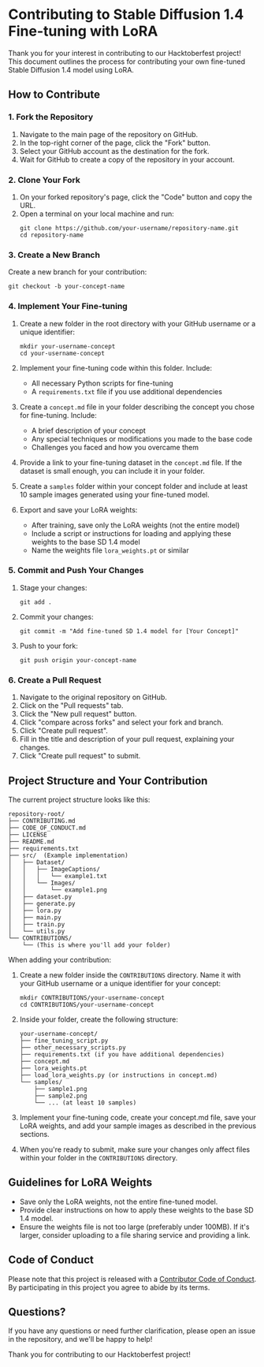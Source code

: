 # Contributing to Stable Diffusion 1.4 Fine-tuning with LoRA

Thank you for your interest in contributing to our Hacktoberfest project! This document outlines the process for contributing your own fine-tuned Stable Diffusion 1.4 model using LoRA.

## How to Contribute

### 1. Fork the Repository

1. Navigate to the main page of the repository on GitHub.
2. In the top-right corner of the page, click the "Fork" button.
3. Select your GitHub account as the destination for the fork.
4. Wait for GitHub to create a copy of the repository in your account.

### 2. Clone Your Fork

1. On your forked repository's page, click the "Code" button and copy the URL.
2. Open a terminal on your local machine and run:
   ```
   git clone https://github.com/your-username/repository-name.git
   cd repository-name
   ```

### 3. Create a New Branch

Create a new branch for your contribution:
```
git checkout -b your-concept-name
```

### 4. Implement Your Fine-tuning

1. Create a new folder in the root directory with your GitHub username or a unique identifier:
   ```
   mkdir your-username-concept
   cd your-username-concept
   ```
2. Implement your fine-tuning code within this folder. Include:
   - All necessary Python scripts for fine-tuning
   - A `requirements.txt` file if you use additional dependencies

3. Create a `concept.md` file in your folder describing the concept you chose for fine-tuning. Include:
   - A brief description of your concept
   - Any special techniques or modifications you made to the base code
   - Challenges you faced and how you overcame them

4. Provide a link to your fine-tuning dataset in the `concept.md` file. If the dataset is small enough, you can include it in your folder.

5. Create a `samples` folder within your concept folder and include at least 10 sample images generated using your fine-tuned model.

6. Export and save your LoRA weights:
   - After training, save only the LoRA weights (not the entire model)
   - Include a script or instructions for loading and applying these weights to the base SD 1.4 model
   - Name the weights file `lora_weights.pt` or similar


### 5. Commit and Push Your Changes

1. Stage your changes:
   ```
   git add .
   ```
2. Commit your changes:
   ```
   git commit -m "Add fine-tuned SD 1.4 model for [Your Concept]"
   ```
3. Push to your fork:
   ```
   git push origin your-concept-name
   ```

### 6. Create a Pull Request

1. Navigate to the original repository on GitHub.
2. Click on the "Pull requests" tab.
3. Click the "New pull request" button.
4. Click "compare across forks" and select your fork and branch.
5. Click "Create pull request".
6. Fill in the title and description of your pull request, explaining your changes.
7. Click "Create pull request" to submit.

## Project Structure and Your Contribution

The current project structure looks like this:

```
repository-root/
├── CONTRIBUTING.md
├── CODE_OF_CONDUCT.md
├── LICENSE
├── README.md
├── requirements.txt
├── src/  (Example implementation)
│   ├── Dataset/
│   │   ├── ImageCaptions/
│   │   │   └── example1.txt
│   │   └── Images/
│   │       └── example1.png
│   ├── dataset.py
│   ├── generate.py
│   ├── lora.py
│   ├── main.py
│   ├── train.py
│   └── utils.py
└── CONTRIBUTIONS/
    └── (This is where you'll add your folder)
```

When adding your contribution:

1. Create a new folder inside the `CONTRIBUTIONS` directory. Name it with your GitHub username or a unique identifier for your concept:

   ```
   mkdir CONTRIBUTIONS/your-username-concept
   cd CONTRIBUTIONS/your-username-concept
   ```

2. Inside your folder, create the following structure:

   ```
   your-username-concept/
   ├── fine_tuning_script.py
   ├── other_necessary_scripts.py
   ├── requirements.txt (if you have additional dependencies)
   ├── concept.md
   ├── lora_weights.pt
   ├── load_lora_weights.py (or instructions in concept.md)
   └── samples/
       ├── sample1.png
       ├── sample2.png
       └── ... (at least 10 samples)
   ```

3. Implement your fine-tuning code, create your concept.md file, save your LoRA weights, and add your sample images as described in the previous sections.

4. When you're ready to submit, make sure your changes only affect files within your folder in the `CONTRIBUTIONS` directory.



## Guidelines for LoRA Weights

- Save only the LoRA weights, not the entire fine-tuned model.
- Provide clear instructions on how to apply these weights to the base SD 1.4 model.
- Ensure the weights file is not too large (preferably under 100MB). If it's larger, consider uploading to a file sharing service and providing a link.

## Code of Conduct

Please note that this project is released with a [Contributor Code of Conduct](CODE_OF_CONDUCT.md). By participating in this project you agree to abide by its terms.

## Questions?

If you have any questions or need further clarification, please open an issue in the repository, and we'll be happy to help!

Thank you for contributing to our Hacktoberfest project!